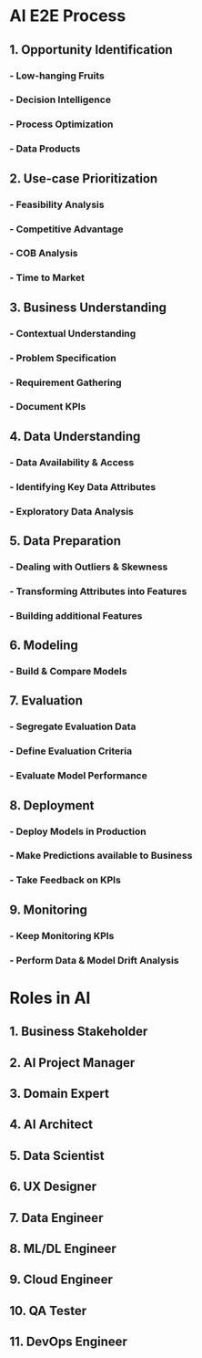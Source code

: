 # AI E2E Process

## 1. Opportunity Identification
### - Low-hanging Fruits
### - Decision Intelligence
### - Process Optimization
### - Data Products

## 2. Use-case Prioritization
### - Feasibility Analysis
### - Competitive Advantage
### - COB Analysis
### - Time to Market

## 3. Business Understanding
### - Contextual Understanding
### - Problem Specification
### - Requirement Gathering
### - Document KPIs

## 4. Data Understanding
### - Data Availability & Access
### - Identifying Key Data Attributes
### - Exploratory Data Analysis

## 5. Data Preparation
### - Dealing with Outliers & Skewness
### - Transforming Attributes into Features
### - Building additional Features

## 6. Modeling
### - Build & Compare Models

## 7. Evaluation
### - Segregate Evaluation Data
### - Define Evaluation Criteria
### - Evaluate Model Performance

## 8. Deployment
### - Deploy Models in Production
### - Make Predictions available to Business
### - Take Feedback on KPIs

## 9. Monitoring
### - Keep Monitoring KPIs
### - Perform Data & Model Drift Analysis

# Roles in AI

## 1. Business Stakeholder

## 2. AI Project Manager

## 3. Domain Expert

## 4. AI Architect

## 5. Data Scientist

## 6. UX Designer

## 7. Data Engineer

## 8. ML/DL Engineer

## 9. Cloud Engineer

## 10. QA Tester

## 11. DevOps Engineer
